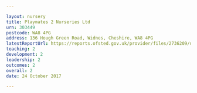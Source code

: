```yaml
---

layout: nursery
title: Playmates 2 Nurseries Ltd
urn: 303449
postcode: WA8 4PG
address: 136 Hough Green Road, Widnes, Cheshire, WA8 4PG
latestReportUrl: https://reports.ofsted.gov.uk/provider/files/2736209/urn/303449.pdf
teaching: 2
development: 2
leadership: 2
outcomes: 2
overall: 2
date: 24 October 2017

---
```

